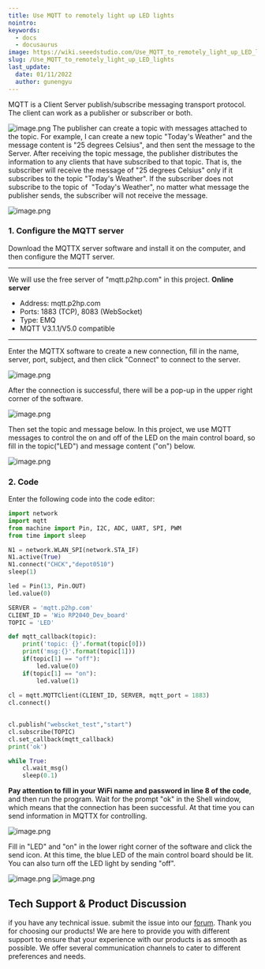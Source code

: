 ```yaml
---
title: Use MQTT to remotely light up LED lights
nointro:
keywords:
  - docs
  - docusaurus
image: https://wiki.seeedstudio.com/Use_MQTT_to_remotely_light_up_LED_lights/
slug: /Use_MQTT_to_remotely_light_up_LED_lights
last_update:
  date: 01/11/2022
  author: gunengyu
---
```


MQTT is a Client Server publish/subscribe messaging transport protocol. The client can work as a publisher or subscriber or both.

![image.png](https://files.seeedstudio.com/wiki/Wio_RP2040_mini_Dev_Board-Onboard_Wifi/demo_10.png)
The 
publisher can create a topic with messages attached to the topic. For example, I can create a new topic "Today's Weather" and the message content is "25 degrees Celsius", and then sent the message to the Server. After receiving the topic message, the publisher distributes the information to any clients that have subscribed to that topic. That is, the subscriber will receive the message of "25 degrees Celsius" only if it subscribes to the topic "Today's Weather". If the subscriber does not subscribe to the topic of  "Today's Weather", no matter what message the publisher sends, the subscriber will not receive the message.

![image.png](https://files.seeedstudio.com/wiki/Wio_RP2040_mini_Dev_Board-Onboard_Wifi/demo_11.png)
### 1. Configure the MQTT server
Download the MQTTX server software and install it on the computer, and then configure the MQTT server.

---

We will use the free server of "mqtt.p2hp.com" in this project.
**Online server** 

- Address: mqtt.p2hp.com
- Ports: 1883 (TCP), 8083 (WebSocket)
- Type: EMQ
- MQTT V3.1.1/V5.0 compatible

---

Enter the MQTTX software to create a new connection, fill in the name, server, port, subject, and then click "Connect" to connect to the server.

![image.png](https://files.seeedstudio.com/wiki/Wio_RP2040_mini_Dev_Board-Onboard_Wifi/demo_12.png)

After the connection is successful, there will be a pop-up in the upper right corner of the software.

![image.png](https://files.seeedstudio.com/wiki/Wio_RP2040_mini_Dev_Board-Onboard_Wifi/demo_13.png)

Then set the topic and message below. In this project, we use MQTT messages to control the on and off of the LED on the main control board, so fill in the topic("LED") and message content ("on") below.

![image.png](https://files.seeedstudio.com/wiki/Wio_RP2040_mini_Dev_Board-Onboard_Wifi/demo_14.png)
### 2. Code
Enter the following code into the code editor:
```python
import network
import mqtt
from machine import Pin, I2C, ADC, UART, SPI, PWM
from time import sleep

N1 = network.WLAN_SPI(network.STA_IF)
N1.active(True)
N1.connect("CHCK","depot0510")
sleep(1)

led = Pin(13, Pin.OUT)
led.value(0)

SERVER = 'mqtt.p2hp.com'
CLIENT_ID = 'Wio RP2040_Dev_board'
TOPIC = 'LED'

def mqtt_callback(topic):
    print('topic: {}'.format(topic[0]))
    print('msg:{}'.format(topic[1]))
    if(topic[1] == "off"):
        led.value(0)
    if(topic[1] == "on"):
        led.value(1)
    
cl = mqtt.MQTTClient(CLIENT_ID, SERVER, mqtt_port = 1883)
cl.connect()

    
cl.publish("webscket_test","start")
cl.subscribe(TOPIC)
cl.set_callback(mqtt_callback)
print('ok')

while True:
    cl.wait_msg()
    sleep(0.1)
```
**Pay attention to fill in your WiFi name and password in line 8 of the code**, and then run the program. Wait for the prompt "ok" in the Shell window, which means that the connection has been successful. At that time you can send information in MQTTX for controlling.

![image.png](https://files.seeedstudio.com/wiki/Wio_RP2040_mini_Dev_Board-Onboard_Wifi/demo_15.png)

Fill in "LED" and "on" in the lower right corner of the software and click the send icon. At this time, the blue LED of the main control board should be lit. You can also turn off the LED light by sending "off".

![image.png](https://files.seeedstudio.com/wiki/Wio_RP2040_mini_Dev_Board-Onboard_Wifi/demo_16.png)
![image.png](https://files.seeedstudio.com/wiki/Wio_RP2040_mini_Dev_Board-Onboard_Wifi/demo_17.png)

## Tech Support & Product Discussion
 if you have any technical issue.  submit the issue into our [forum](http://forum.seeedstudio.com/). 
Thank you for choosing our products! We are here to provide you with different support to ensure that your experience with our products is as smooth as possible. We offer several communication channels to cater to different preferences and needs.

<div class="button_tech_support_container">
<a href="https://forum.seeedstudio.com/" class="button_forum"></a> 
<a href="https://www.seeedstudio.com/contacts" class="button_email"></a>
</div>

<div class="button_tech_support_container">
<a href="https://discord.gg/eWkprNDMU7" class="button_discord"></a> 
<a href="https://github.com/Seeed-Studio/wiki-documents/discussions/69" class="button_discussion"></a>
</div>


